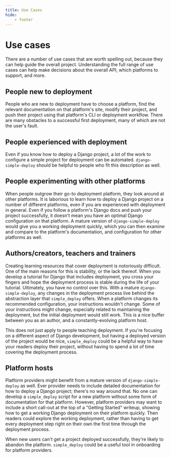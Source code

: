 ```yaml
---
title: Use Cases
hide:
    - footer
---
```


# Use cases

There are a number of use cases that are worth spelling out, because they can help guide the overall project. Understanding the full range of use cases can help make decisions about the overall API, which platforms to support, and more.

## People new to deployment

People who are new to deployment have to choose a platform, find the relevant documentation on that platform's site, modify their project, and push their project using that platform's CLI or deployment workflow. There are many obstacles to a successful first deployment, many of which are not the user's fault.

## People experienced with deployment

Even if you know how to deploy a Django project, a lot of the work to configure a simple project for deployment can be automated. `django-simple-deploy` should be helpful to people who fit this description as well.

## People experimenting with other platforms

When people outgrow their go-to deployment platform, they look around at other platforms. It is laborious to learn how to deploy a Django project on a number of different platforms, even if you are experienced with deployment in general. Even if you follow a platform's Django docs and push your project successfully, it doesn't mean you have an optimal Django configuration on that platform. A mature version of `django-simple-deploy` would give you a working deployment quickly, which you can then examine and compare to the platform's documentation, and configuration for other platforms as well.

## Authors/creators, teachers and trainers

Creating learning resources that cover deployment is notoriously difficult. One of the main reasons for this is stability, or the lack thereof. When you develop a tutorial for Django that includes deployment, you cross your fingers and hope the deployment process is stable during the life of your tutorial. Ultimately, you have no control over this. With a mature `django-simple-deploy`, any changes in the deployment process live behind the abstraction layer that `simple_deploy` offers. When a platform changes its recommended configuration, your instructions wouldn't change. Some of your instructions might change, especially related to maintaining the deployment, but the initial deployment would still work. This is a nice buffer between you as an author, and a constantly-evolving platform host.

This does not just apply to people teaching deployment. If you're focusing on a different aspect of Django development, but having a deployed version of the project would be nice, `simple_deploy` could be a helpful way to have your readers deploy their project, without having to spend a lot of time covering the deployment process.

## Platform hosts

Platform providers might benefit from a mature version of `django-simple-deploy` as well. Ever provider needs to include detailed documentation for how to deploy a Django project; there's no way around that. No one can develop a `simple_deploy` script for a new platform without some form of documentation for that platform. However, platform providers may want to include a short call-out at the top of a "Getting Started" writeup, showing how to get a working Django deployment on their platform quickly. Then readers could explore the working deployment, rather than having to get every deployment step right on their own the first time through the deployment process.

When new users can't get a project deployed successfully, they're likely to abandon the platform. `simple_deploy` could be a useful tool in onboarding for platform providers.
